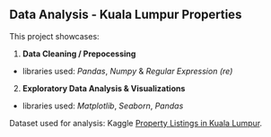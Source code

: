 ## Data Analysis - Kuala Lumpur Properties

This project showcases:

1. **Data Cleaning / Prepocessing**
* libraries used: *Pandas*, *Numpy* & *Regular Expression (re)*

2. **Exploratory Data Analysis & Visualizations**
* libraries used: *Matplotlib*, *Seaborn*, *Pandas* 

Dataset used for analysis: Kaggle [Property Listings in Kuala Lumpur](https://www.kaggle.com/dragonduck/property-listings-in-kuala-lumpur).
